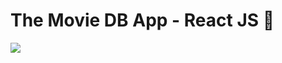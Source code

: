 # The Movie DB App - React JS 🚀

<img src="https://github.com/Subhampreet/TMDB-Movie-App-ReactJS/blob/main/public/header-docs.png?raw=true">
